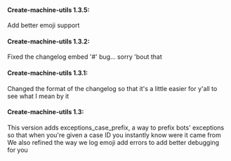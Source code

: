 #### Create-machine-utils 1.3.5:
Add better emoji support

#### Create-machine-utils 1.3.2:
Fixed the changelog embed '#' bug... sorry 'bout that

#### Create-machine-utils 1.3.1:
Changed the format of the changelog so that it's a little easier for y'all to see what I mean by it

#### Create-machine-utils 1.3:
This version adds exceptions_case_prefix, a way to prefix bots' exceptions so that when you're given a case ID you instantly know were it came from
We also refined the way we log emoji add errors to add better debugging for you